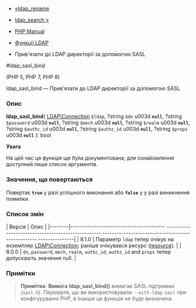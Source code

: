 - [«ldap_rename](function.ldap-rename.md)
- [ldap_search »](function.ldap-search.md)

- [PHP Manual](index.md)
- [Функції LDAP](ref.ldap.md)
- Прив'язати до LDAP директорії за допомогою SASL

#ldap_sasl_bind

(PHP 5, PHP 7, PHP 8)

ldap_sasl_bind — Прив'язати до LDAP директорії за допомогою SASL

### Опис

**ldap_sasl_bind**(
[LDAP\Connection](class.ldap-connection.md) `$ldap`,
?string `$dn` u003d **`null`**,
?string `$password` u003d **`null`**,
?string `$mech` u003d **`null`**,
?string `$realm` u003d **`null`**,
?string `$authc_id` u003d **`null`**,
?string `$authz_id` u003d **`null`**,
?string `$props` u003d **`null`**
): bool

**Увага**

На цей час ця функція ще була документована; для
ознайомлення доступний лише список аргументів.

### Значення, що повертаються

Повертає **`true`** у разі успішного виконання або **`false`** у
у разі виникнення помилки.

### Список змін

| Версія | Опис |
|--------|---------------------------------------- -------------------------------------------------- -------------------------------------------------- ---------------|
| 8.1.0 | Параметр `ldap` тепер очікує на екземпляр [LDAP\Connection](class.ldap-connection.md); раніше очікувався ресурс ([resource](language.types.resource.md)). |
| 8.0.0 | `dn`, `password`, `mech`, `realm`, `authc_id`, `authz_id` and `props` тепер допускають значення null. |

### Примітки

> **Примітка**: **Вимога**
> **ldap_sasl_bind()** вимагає SASL підтримки (`sasl.h`). Перевірте, що
> ви використовували `--with-ldap-sasl` при конфігуруванні PHP, в
> Інакше ця функція не буде визначена.
